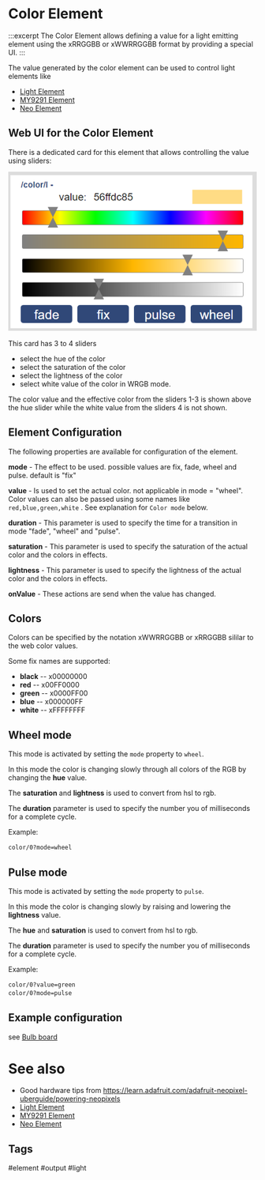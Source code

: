 # Color Element

:::excerpt
The Color Element allows defining a value for a light emitting element using the
xRRGGBB or xWWRRGGBB format by providing a special UI.
:::

The value generated by the color element can be used to control light elements like
* [Light Element](/elements/light.md)
* [MY9291 Element](/elements/my9291.md)
* [Neo Element](/elements/neo.md)

## Web UI for the Color Element

There is a dedicated card for this element that allows controlling the value using sliders:

![Color Element Web UI](/elements/colorui.png)

This card has 3 to 4 sliders
* select the hue of the color
* select the saturation of the color
* select the lightness of the color
* select white value of the color in WRGB mode.

The color value and the effective color from the sliders 1-3 is shown above the hue slider
while the white value from the sliders 4 is not shown.

## Element Configuration

<object data="/element.svg?color" type="image/svg+xml"></object>

The following properties are available for configuration of the element.

**mode** - The effect to be used. possible values are fix, fade, wheel and pulse. default is "fix"

**value** - Is used to set the actual color. not applicable in mode = "wheel". Color values can also be passed using some names like `red,blue,green,white` . See explanation for `Color mode` below. 

**duration** - This parameter is used to specify the time for a transition in mode "fade", "wheel" and "pulse".

**saturation** - This parameter is used to specify the saturation of the actual color and the colors in effects.

**lightness** - This parameter is used to specify the lightness of the actual color and the colors in effects.

**onValue** - These actions are send when the value has changed.


## Colors

Colors can be specified by the notation xWWRRGGBB or xRRGGBB sililar to the web color values.

Some fix names are supported:

* **black** -- x00000000
* **red**   -- x00FF0000
* **green** -- x0000FF00
* **blue**  -- x000000FF
* **white** -- xFFFFFFFF


## Wheel mode

This mode is activated by setting the `mode` property to `wheel`.

In this mode the color is changing slowly through all colors of the RGB by changing the **hue** value.

The **saturation** and **lightness** is used to convert from hsl to rgb.

The **duration** parameter is used to specify the number you of milliseconds for a complete cycle.

Example:

```txt
color/0?mode=wheel
```

## Pulse mode

This mode is activated by setting the `mode` property to `pulse`.

In this mode the color is changing slowly by raising and lowering the **lightness** value.

The **hue** and **saturation** is used to convert from hsl to rgb.

The **duration** parameter is used to specify the number you of milliseconds for a complete cycle.

Example:

```txt
color/0?value=green
color/0?mode=pulse
```

## Example configuration

see [Bulb board](/boards/bulb.md)


# See also

* Good hardware tips from <https://learn.adafruit.com/adafruit-neopixel-uberguide/powering-neopixels>
* [Light Element](/elements/light.md)
* [MY9291 Element](/elements/my9291.md)
* [Neo Element](/elements/neo.md)


## Tags

#element #output #light
